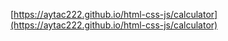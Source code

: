 [https://aytac222.github.io/html-css-js/calculator](https://aytac222.github.io/html-css-js/calculator)
